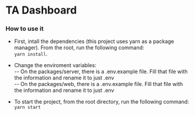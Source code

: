 # TA Dashboard

### How to use it

- First, intall the dependencies (this project uses yarn as a package manager). From the root, run the following command:  
`yarn install`.  
- Change the enviroment variables:  
  -- On the packages/server, there is a .env.example file. Fill that file with the information and rename it to just .env  
  -- On the packages/web, there is a .env.example file. Fill that file with the information and rename it to just .env 

- To start the project, from the root directory, run the following command:  
`yarn start`
